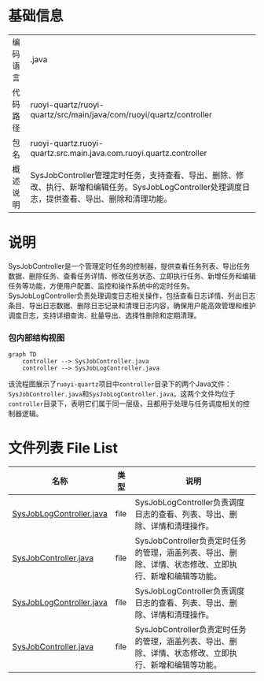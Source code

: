 # 基础信息

|      |      |
|------|------|
| 编码语言 | .java |
| 代码路径 | ruoyi-quartz/ruoyi-quartz/src/main/java/com/ruoyi/quartz/controller |
| 包名 | ruoyi-quartz.ruoyi-quartz.src.main.java.com.ruoyi.quartz.controller |
| 概述说明 | SysJobController管理定时任务，支持查看、导出、删除、修改、执行、新增和编辑任务。SysJobLogController处理调度日志，提供查看、导出、删除和清理功能。 |

# 说明

SysJobController是一个管理定时任务的控制器，提供查看任务列表、导出任务数据、删除任务、查看任务详情、修改任务状态、立即执行任务、新增任务和编辑任务等功能，方便用户配置、监控和操作系统中的定时任务。SysJobLogController负责处理调度日志相关操作，包括查看日志详情、列出日志条目、导出日志数据、删除日志记录和清理日志内容，确保用户能高效管理和维护调度日志，支持详细查询、批量导出、选择性删除和定期清理。


### 包内部结构视图

```mermaid
graph TD
    controller --> SysJobController.java
    controller --> SysJobLogController.java
```

该流程图展示了`ruoyi-quartz`项目中`controller`目录下的两个Java文件：`SysJobController.java`和`SysJobLogController.java`。这两个文件均位于`controller`目录下，表明它们属于同一层级，且都用于处理与任务调度相关的控制器逻辑。

# 文件列表 File List

| 名称   | 类型  | 说明 |
|-------|------|-------------|
| [SysJobLogController.java](SysJobLogController.md) | file | SysJobLogController负责调度日志的查看、列表、导出、删除、详情和清理操作。 |
| [SysJobController.java](SysJobController.md) | file | SysJobController负责定时任务的管理，涵盖列表、导出、删除、详情、状态修改、立即执行、新增和编辑等功能。 |
| [SysJobLogController.java](SysJobLogController.md) | file | SysJobLogController负责调度日志的查看、列表、导出、删除、详情和清理操作。 |
| [SysJobController.java](SysJobController.md) | file | SysJobController负责定时任务的管理，涵盖列表、导出、删除、详情、状态修改、立即执行、新增和编辑等功能。 |



